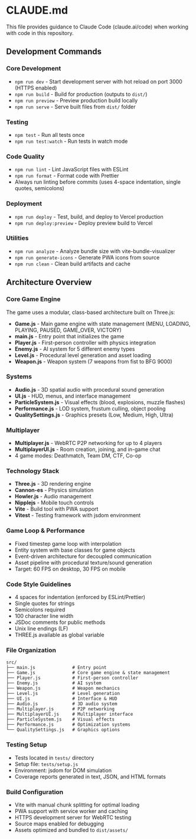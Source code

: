 # CLAUDE.md

This file provides guidance to Claude Code (claude.ai/code) when working with code in this repository.

## Development Commands

### Core Development
- `npm run dev` - Start development server with hot reload on port 3000 (HTTPS enabled)
- `npm run build` - Build for production (outputs to `dist/`)
- `npm run preview` - Preview production build locally
- `npm run serve` - Serve built files from `dist/` folder

### Testing
- `npm test` - Run all tests once
- `npm run test:watch` - Run tests in watch mode

### Code Quality
- `npm run lint` - Lint JavaScript files with ESLint
- `npm run format` - Format code with Prettier
- Always run linting before commits (uses 4-space indentation, single quotes, semicolons)

### Deployment
- `npm run deploy` - Test, build, and deploy to Vercel production
- `npm run deploy:preview` - Deploy preview build to Vercel

### Utilities
- `npm run analyze` - Analyze bundle size with vite-bundle-visualizer
- `npm run generate-icons` - Generate PWA icons from source
- `npm run clean` - Clean build artifacts and cache

## Architecture Overview

### Core Game Engine
The game uses a modular, class-based architecture built on Three.js:

- **Game.js** - Main game engine with state management (MENU, LOADING, PLAYING, PAUSED, GAME_OVER, VICTORY)
- **main.js** - Entry point that initializes the game
- **Player.js** - First-person controller with physics integration
- **Enemy.js** - AI system for 5 different enemy types
- **Level.js** - Procedural level generation and asset loading
- **Weapon.js** - Weapon system (7 weapons from fist to BFG 9000)

### Systems
- **Audio.js** - 3D spatial audio with procedural sound generation
- **UI.js** - HUD, menus, and interface management
- **ParticleSystem.js** - Visual effects (blood, explosions, muzzle flashes)
- **Performance.js** - LOD system, frustum culling, object pooling
- **QualitySettings.js** - Graphics presets (Low, Medium, High, Ultra)

### Multiplayer
- **Multiplayer.js** - WebRTC P2P networking for up to 4 players
- **MultiplayerUI.js** - Room creation, joining, and in-game chat
- 4 game modes: Deathmatch, Team DM, CTF, Co-op

### Technology Stack
- **Three.js** - 3D rendering engine
- **Cannon-es** - Physics simulation
- **Howler.js** - Audio management
- **Nipplejs** - Mobile touch controls
- **Vite** - Build tool with PWA support
- **Vitest** - Testing framework with jsdom environment

### Game Loop & Performance
- Fixed timestep game loop with interpolation
- Entity system with base classes for game objects
- Event-driven architecture for decoupled communication
- Asset pipeline with procedural texture/sound generation
- Target: 60 FPS on desktop, 30 FPS on mobile

### Code Style Guidelines
- 4 spaces for indentation (enforced by ESLint/Prettier)
- Single quotes for strings
- Semicolons required
- 100 character line width
- JSDoc comments for public methods
- Unix line endings (LF)
- THREE.js available as global variable

### File Organization
```
src/
├── main.js              # Entry point
├── Game.js              # Core game engine & state management
├── Player.js            # First-person controller
├── Enemy.js             # AI system
├── Weapon.js            # Weapon mechanics
├── Level.js             # Level generation
├── UI.js                # Interface & HUD
├── Audio.js             # 3D audio system
├── Multiplayer.js       # P2P networking
├── MultiplayerUI.js     # Multiplayer interface
├── ParticleSystem.js    # Visual effects
├── Performance.js       # Optimization systems
└── QualitySettings.js   # Graphics options
```

### Testing Setup
- Tests located in `tests/` directory
- Setup file: `tests/setup.js`
- Environment: jsdom for DOM simulation
- Coverage reports generated in text, JSON, and HTML formats

### Build Configuration
- Vite with manual chunk splitting for optimal loading
- PWA support with service worker and caching
- HTTPS development server for WebRTC testing
- Source maps enabled for debugging
- Assets optimized and bundled to `dist/assets/`